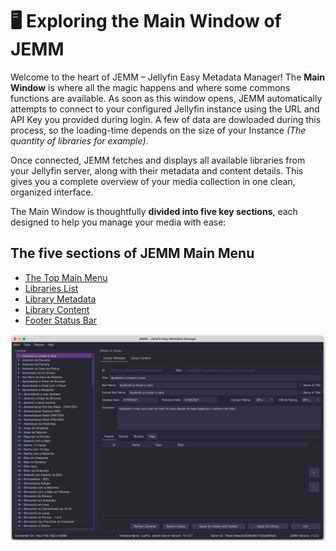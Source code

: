 # 🖥️ Exploring the Main Window of JEMM

Welcome to the heart of JEMM – Jellyfin Easy Metadata Manager! The **Main Window** is where all the magic happens and where some commons functions are available. As soon as this window opens, JEMM automatically attempts to connect to your configured Jellyfin instance using the URL and API Key you provided during login. A few of data are dowloaded during this process, so the loading-time depends on the size of your Instance *(The quantity of libraries for example)*.

Once connected, JEMM fetches and displays all available libraries from your Jellyfin server, along with their metadata and content details. This gives you a complete overview of your media collection in one clean, organized interface.

The Main Window is thoughtfully **divided into five key sections**, each designed to help you manage your media with ease:

## The five sections of JEMM Main Menu ##
- [The Top Main Menu](/feat/mainmenu/topmainmenu)
- [Libraries List](/feat/mainmenu/librarylist)
- [Library Metadata](/feat/mainmenu/librarymetadata)
- [Library Content](/feat/mainmenu/librarycontent)
- [Footer Status Bar](/feat/mainmenu/footerStatusBar)

![Here's an example of JEMM Main Window](https://github.com/CesarBianchi/JellyfinEasyMetadataManager/blob/main/docs/jemmdocs/docs/images/MainWindow.png?raw=true)
